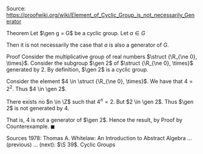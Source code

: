 # 

Source: https://proofwiki.org/wiki/Element_of_Cyclic_Group_is_not_necessarily_Generator

Theorem
Let $\gen g = G$ be a cyclic group.
Let $a \in G$

Then it is not necessarily the case that $a$ is also a generator of $G$.


Proof
Consider the multiplicative group of real numbers $\struct {\R_{\ne 0}, \times}$.
Consider the subgroup $\gen 2$ of $\struct {\R_{\ne 0}, \times}$ generated by $2$.
By definition, $\gen 2$ is a cyclic group.

Consider the element $4 \in \struct {\R_{\ne 0}, \times}$.
We have that $4 = 2^2$.
Thus $4 \in \gen 2$.

There exists no $n \in \Z$ such that $4^n = 2$.
But $2 \in \gen 2$.
Thus $\gen 2$ is not generated by $4$.

That is, $4$ is not a generator of $\gen 2$.
Hence the result, by Proof by Counterexample.
$\blacksquare$


Sources
1978: Thomas A. Whitelaw: An Introduction to Abstract Algebra ... (previous) ... (next): $\S 39$. Cyclic Groups




